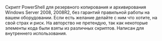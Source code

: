 Скрипт PowerShell для резервного копирования и архивирования Windows Server 2008, 2008R2, 
без гарантий правильной работы на вашем оборудовании.
Если есть желание  делайте с ним что хотите, на свой страх и риск.
На авторство не претендую, так как некоторые элементы кода были взяты из различных скриптов. 
Написан для внутреннего использования.

